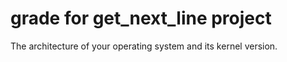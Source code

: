 # grade for get_next_line project
The architecture of your operating system and its kernel version.
